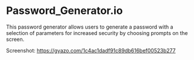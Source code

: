 # Password_Generator.io

This password generator allows users to generate a password with a selection of parameters for increased security by choosing prompts on the screen. 

Screenshot: https://gyazo.com/1c4ac1dadf91c89db616bef00523b277

